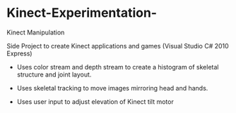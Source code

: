 Kinect-Experimentation-
=======================

Kinect Manipulation 

Side Project to create Kinect applications and games (Visual Studio C# 2010 Express)

* Uses color stream and depth stream to create a histogram of skeletal structure and joint layout. 

* Uses skeletal tracking to move images mirroring head and hands. 

* Uses user input to adjust elevation of Kinect tilt motor
